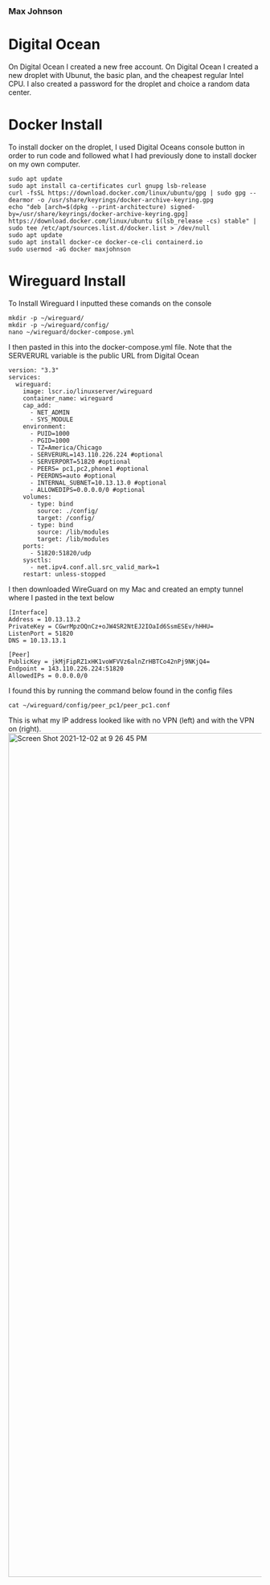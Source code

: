 ### Max Johnson
# Digital Ocean
On Digital Ocean I created a new free account. On Digital Ocean I created a new droplet with Ubunut, the basic plan, and the cheapest regular Intel CPU. I also created a password for the droplet and choice a random data center.

# Docker Install
To install docker on the droplet, I used Digital Oceans console button in order to run code and followed what I had previously done to install docker on my own computer.
```
sudo apt update
sudo apt install ca-certificates curl gnupg lsb-release
curl -fsSL https://download.docker.com/linux/ubuntu/gpg | sudo gpg --dearmor -o /usr/share/keyrings/docker-archive-keyring.gpg
echo "deb [arch=$(dpkg --print-architecture) signed-by=/usr/share/keyrings/docker-archive-keyring.gpg] https://download.docker.com/linux/ubuntu $(lsb_release -cs) stable" | sudo tee /etc/apt/sources.list.d/docker.list > /dev/null
sudo apt update
sudo apt install docker-ce docker-ce-cli containerd.io
sudo usermod -aG docker maxjohnson
```
# Wireguard Install
To Install Wireguard I inputted these comands on the console
```
mkdir -p ~/wireguard/
mkdir -p ~/wireguard/config/
nano ~/wireguard/docker-compose.yml
```
I then pasted in this into the docker-compose.yml file. Note that the SERVERURL variable is the public URL from Digital Ocean
```
version: "3.3"
services:
  wireguard:
    image: lscr.io/linuxserver/wireguard
    container_name: wireguard
    cap_add:
      - NET_ADMIN
      - SYS_MODULE
    environment:
      - PUID=1000
      - PGID=1000
      - TZ=America/Chicago
      - SERVERURL=143.110.226.224 #optional
      - SERVERPORT=51820 #optional
      - PEERS= pc1,pc2,phone1 #optional
      - PEERDNS=auto #optional
      - INTERNAL_SUBNET=10.13.13.0 #optional
      - ALLOWEDIPS=0.0.0.0/0 #optional
    volumes:
      - type: bind
        source: ./config/
        target: /config/
      - type: bind
        source: /lib/modules
        target: /lib/modules
    ports:
      - 51820:51820/udp
    sysctls:
      - net.ipv4.conf.all.src_valid_mark=1
    restart: unless-stopped
```
I then downloaded WireGuard on my Mac and created an empty tunnel where I pasted in the text below
```
[Interface]
Address = 10.13.13.2
PrivateKey = CGwrMpzOQnCz+oJW4SR2NtEJ2IOaId6SsmESEv/hHHU=
ListenPort = 51820
DNS = 10.13.13.1

[Peer]
PublicKey = jkMjFipRZ1xHK1voWFVVz6alnZrHBTCo42nPj9NKjQ4=
Endpoint = 143.110.226.224:51820
AllowedIPs = 0.0.0.0/0
```
I found this by running the command below found in the config files
```
cat ~/wireguard/config/peer_pc1/peer_pc1.conf
```
This is what my IP address looked like with no VPN (left) and with the VPN on (right).
<img width="1680" alt="Screen Shot 2021-12-02 at 9 26 45 PM" src="https://user-images.githubusercontent.com/42543469/144540555-e3784ae3-79be-4ecc-bd7b-64766e1aa030.png">


